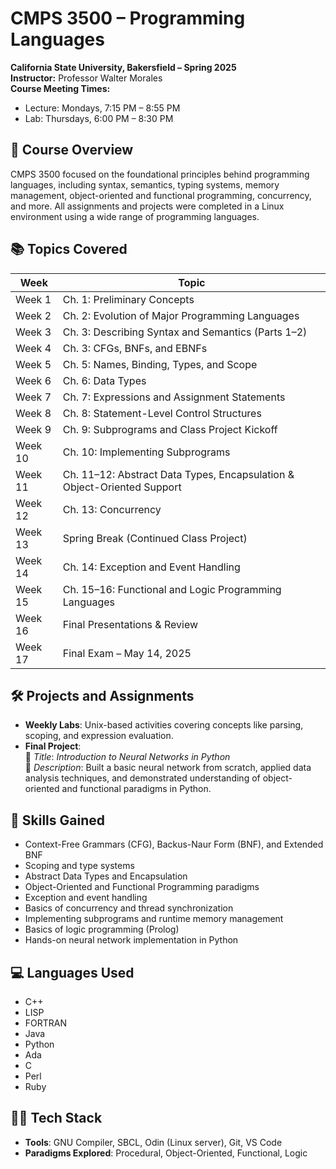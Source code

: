 # CMPS 3500 – Programming Languages  
**California State University, Bakersfield – Spring 2025**  
**Instructor:** Professor Walter Morales  
**Course Meeting Times:**  
- Lecture: Mondays, 7:15 PM – 8:55 PM  
- Lab: Thursdays, 6:00 PM – 8:30 PM

## 🧠 Course Overview
CMPS 3500 focused on the foundational principles behind programming languages, including syntax, semantics, typing systems, memory management, object-oriented and functional programming, concurrency, and more. All assignments and projects were completed in a Linux environment using a wide range of programming languages.

## 📚 Topics Covered
| Week | Topic |
|------|-------|
| Week 1 | Ch. 1: Preliminary Concepts |
| Week 2 | Ch. 2: Evolution of Major Programming Languages |
| Week 3 | Ch. 3: Describing Syntax and Semantics (Parts 1–2) |
| Week 4 | Ch. 3: CFGs, BNFs, and EBNFs |
| Week 5 | Ch. 5: Names, Binding, Types, and Scope |
| Week 6 | Ch. 6: Data Types |
| Week 7 | Ch. 7: Expressions and Assignment Statements |
| Week 8 | Ch. 8: Statement-Level Control Structures |
| Week 9 | Ch. 9: Subprograms and Class Project Kickoff |
| Week 10 | Ch. 10: Implementing Subprograms |
| Week 11 | Ch. 11–12: Abstract Data Types, Encapsulation & Object-Oriented Support |
| Week 12 | Ch. 13: Concurrency |
| Week 13 | Spring Break (Continued Class Project) |
| Week 14 | Ch. 14: Exception and Event Handling |
| Week 15 | Ch. 15–16: Functional and Logic Programming Languages |
| Week 16 | Final Presentations & Review |
| Week 17 | Final Exam – May 14, 2025 |

## 🛠️ Projects and Assignments
- **Weekly Labs**: Unix-based activities covering concepts like parsing, scoping, and expression evaluation.
- **Final Project**:  
  🔹 *Title*: *Introduction to Neural Networks in Python*  
  🔹 *Description*: Built a basic neural network from scratch, applied data analysis techniques, and demonstrated understanding of object-oriented and functional paradigms in Python.

## 📝 Skills Gained
- Context-Free Grammars (CFG), Backus-Naur Form (BNF), and Extended BNF
- Scoping and type systems
- Abstract Data Types and Encapsulation
- Object-Oriented and Functional Programming paradigms
- Exception and event handling
- Basics of concurrency and thread synchronization
- Implementing subprograms and runtime memory management
- Basics of logic programming (Prolog)
- Hands-on neural network implementation in Python

## 💻 Languages Used
- C++
- LISP
- FORTRAN
- Java
- Python
- Ada
- C
- Perl
- Ruby

## 🧑‍💻 Tech Stack
- **Tools**: GNU Compiler, SBCL, Odin (Linux server), Git, VS Code  
- **Paradigms Explored**: Procedural, Object-Oriented, Functional, Logic
